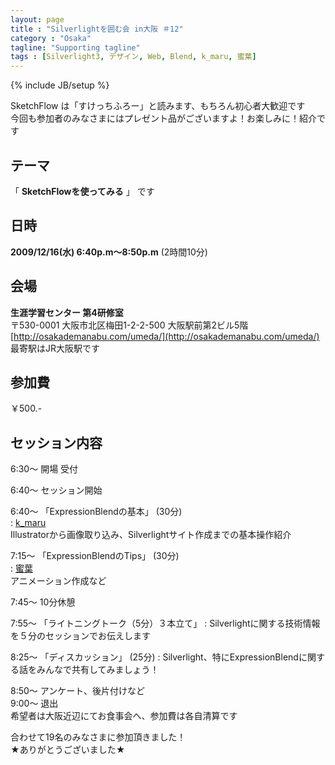 ```yaml
---
layout: page
title : "Silverlightを囲む会 in大阪 ＃12"
category : "Osaka"
tagline: "Supporting tagline"
tags : [Silverlight3, デザイン, Web, Blend, k_maru, 蜜葉]
---
```

{% include JB/setup %}

SketchFlow は「すけっちふろー」と読みます、もちろん初心者大歓迎です  
今回も参加者のみなさまにはプレゼント品がございますよ！お楽しみに！紹介です

## テーマ
「 __SketchFlowを使ってみる__ 」 です

## 日時
__2009/12/16(水) 6:40p.m～8:50p.m__ (2時間10分)

## 会場
__生涯学習センター 第4研修室__  
〒530-0001 大阪市北区梅田1-2-2-500 大阪駅前第2ビル5階  
[http://osakademanabu.com/umeda/](http://osakademanabu.com/umeda/)  
最寄駅はJR大阪駅です

## 参加費
￥500.-  

## セッション内容
6:30～ 開場 受付  

6:40～ セッション開始

6:40～ 「ExpressionBlendの基本」 (30分)  
: [k_maru](http://kmaru.hatenablog.com/)   
Illustratorから画像取り込み、Silverlightサイト作成までの基本操作紹介

7:15～ 「ExpressionBlendのTips」 (30分)  
: [蜜葉](http://c-mitsuba.com/)  
アニメーション作成など

7:45～ 10分休憩

7:55～ 「ライトニングトーク（5分）３本立て」
: Silverlightに関する技術情報を５分のセッションでお伝えします

8:25～ 「ディスカッション」 (25分)
: Silverlight、特にExpressionBlendに関する話をみんなで共有してみましょう！

8:50～ アンケート、後片付けなど  
9:00～ 退出  
希望者は大阪近辺にてお食事会へ、参加費は各自清算です

合わせて19名のみなさまに参加頂きました！  
★ありがとうございました★

